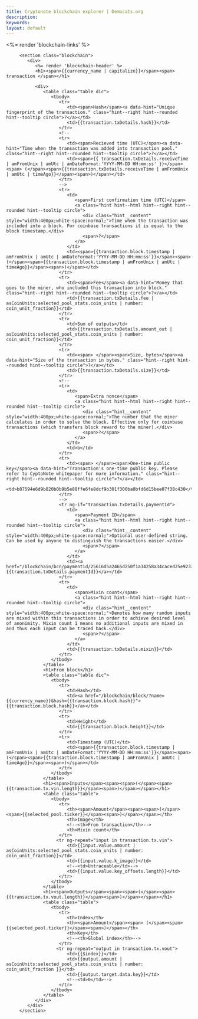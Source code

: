 ```yaml
---
title: Cryptonote blockchain explorer | Democats.org
description: 
keywords: 
layout: default
---
```


<div class="container" ng-controller="TransactionDetailsCtl">
   <noscript></noscript>
   <div class="main-app-container">
         <%= render 'blockchain-links' %>

         <section class="blockchain">
            <div>
               <%= render 'blockchain-header' %>
               <h1><span>{{currency_name | capitalize}}</span><span> transaction </span></h1>

               <div>
                  <table class="table dic">
                     <tbody>
                        <tr>
                           <td><span>Hash</span><a data-hint="Unique fingerprint of the transaction." class="hint--right hint--rounded hint--tooltip circle">?</a></td>
                           <td>{{transaction.txDetails.hash}}</td>
                        </tr>
                        <!--
                        <tr>
                           <td><span>Recieved time (UTC)</span><a data-hint="Time when the transaction was added into transaction pool." class="hint--right hint--rounded hint--tooltip circle">?</a></td>
                           <td><span>{{ transaction.txDetails.receiveTime | amFromUnix | amUtc | amDateFormat:'YYYY-MM-DD HH:mm:ss' }}</span><span> (</span><span>{{transaction.txDetails.receiveTime | amFromUnix | amUtc | timeAgo}}</span><span>)</span></td>
                        </tr>
                        -->
                        <tr>
                           <td>
                              <span>First confirmation time (UTC)</span>
                              <a class="hint hint--html hint--right hint--rounded hint--tooltip circle">
                                 <div class="hint__content" style="width:400px;white-space:normal;">Time when the transaction was included into a block. For coinbase transactions it is equal to the block timestamp.</div>
                                 <span>?</span>
                              </a>
                           </td>
                           <td><span>{{transaction.block.timestamp | amFromUnix | amUtc | amDateFormat:'YYYY-MM-DD HH:mm:ss'}}</span><span> (</span><span>{{transaction.block.timestamp | amFromUnix | amUtc | timeAgo}}</span><span>)</span></td>
                        </tr>
                        <tr>
                           <td><span>Fee</span><a data-hint="Money that goes to the miner, who included this transaction into block." class="hint--right hint--rounded hint--tooltip circle">?</a></td>
                           <td>{{transaction.txDetails.fee | asCoinUnits:selected_pool_stats.coin_units | number: coin_unit_fraction}}</td>
                        </tr>
                        <tr>
                           <td>Sum of outputs</td>
                           <td>{{transaction.txDetails.amount_out | asCoinUnits:selected_pool_stats.coin_units | number: coin_unit_fraction}}</td>
                        </tr>
                        <tr>
                           <td><span> </span><span>Size, bytes</span><a data-hint="Size of the transaction in bytes." class="hint--right hint--rounded hint--tooltip circle">?</a></td>
                           <td>{{transaction.txDetails.size}}</td>
                        </tr>
                        <!--
                        <tr>
                           <td>
                              <span>Extra nonce</span>
                              <a class="hint hint--html hint--right hint--rounded hint--tooltip circle">
                                 <div class="hint__content" style="width:400px;white-space:normal;">The number that the miner calculates in order to solve the block. Effective only for coinbase transactions (which transfers block reward to the miner).</div>
                                 <span>?</span>
                              </a>
                           </td>
                           <td>b</td>
                        </tr>
                        <tr>
                           <td><span> </span><span>One-time public key</span><a data-hint="Transaction's one-time public key. Please refer to CyptoNote whitepaper for more information." class="hint--right hint--rounded hint--tooltip circle">?</a></td>
                           <td>b87594e6d9b820b0b9b5e88ffe6fe8dcf9b301f300ba0bfd6d15bee07f38c430</td>
                        </tr>
                        -->
                        <tr ng-if="transaction.txDetails.paymentId">
                           <td>
                              <span>Payment ID</span>
                              <a class="hint hint--html hint--right hint--rounded hint--tooltip circle">
                                 <div class="hint__content" style="width:400px;white-space:normal;">Optional user-defined string. Can be used by anyone to distinguish the transactions easier.</div>
                                 <span>?</span>
                              </a>
                           </td>
                           <td><a href="/blockchain/bcn/paymentid/25616d5a2465d250f1a34258a34caced25e923348aa5cf6b01f534ed82a3f901">{{transaction.txDetails.paymentId}}</a></td>
                        </tr>
                        <tr>
                           <td>
                              <span>Mixin count</span>
                              <a class="hint hint--html hint--right hint--rounded hint--tooltip circle">
                                 <div class="hint__content" style="width:400px;white-space:normal;">Denotes how many random inputs are mixed within this transactions in order to achieve desired level of anonimity. Mixin count 1 means no additional inputs are mixed in and thus each input can be traced back.</div>
                                 <span>?</span>
                              </a>
                           </td>
                           <td>{{transaction.txDetails.mixin}}</td>
                        </tr>
                     </tbody>
                  </table>
                  <h1>From block</h1>
                  <table class="table dic">
                     <tbody>
                        <tr>
                           <td>Hash</td>
                           <td><a href="/blockchain/block/?name={{currency_name}}&hash={{transaction.block.hash}}">{{transaction.block.hash}}</a></td>
                        </tr>
                        <tr>
                           <td>Height</td>
                           <td>{{transaction.block.height}}</td>
                        </tr>
                        <tr>
                           <td>Timestamp (UTC)</td>
                           <td><span>{{transaction.block.timestamp | amFromUnix | amUtc | amDateFormat:'YYYY-MM-DD HH:mm:ss'}}</span><span> (</span><span>{{transaction.block.timestamp | amFromUnix | amUtc | timeAgo}}</span><span>)</span></td>
                        </tr>
                     </tbody>
                  </table>
                  <h1><span>Inputs</span><span><span>(</span><span>{{transaction.tx.vin.length}}</span><span>)</span></span></h1>
                  <table class="table">
                     <tbody>
                        <tr>
                           <th><span>Amount</span><span><span>(</span><span>{{selected_pool.ticker}}</span><span>)</span></span></th>
                           <th>Image</th>
                           <!--<th>From transaction</th>-->
                           <th>Mixin count</th>
                        </tr>
                       <tr ng-repeat="input in transaction.tx.vin">
                           <td>{{input.value.amount | asCoinUnits:selected_pool_stats.coin_units | number: coin_unit_fraction}}</td>
                           <td>{{input.value.k_image}}</td>
                           <!--<td>Untraceable</td>-->
                           <td>{{input.value.key_offsets.length}}</td>
                        </tr>
                     </tbody>
                  </table>
                  <h1><span>Outputs</span><span><span>(</span><span>{{transaction.tx.vout.length}}</span><span>)</span></span></h1>
                  <table class="table">
                     <tbody>
                        <tr>
                           <th>Index</th>
                           <th><span>Amount</span><span> (</span><span>{{selected_pool.ticker}}</span><span>)</span></th>
                           <th>Key</th>
                           <!--<th>Global index</th>-->
                        </tr>
                       <tr ng-repeat="output in transaction.tx.vout">
                           <td>{{$index}}</td>
                           <td>{{output.amount | asCoinUnits:selected_pool_stats.coin_units | number: coin_unit_fraction }}</td>
                           <td>{{output.target.data.key}}</td>
                           <!--<td>0</td>-->
                        </tr>
                     </tbody>
                  </table>
               </div>
            </div>
         </section>
   </div>
</div>

<script src="/js/scripts.js"></script>
<script src="/js/app.js"></script>

